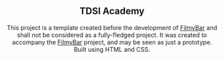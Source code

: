 <div align="center">
  
  <h2>TDSI Academy</h2>
  
  This project is a template created before the development of <a href="https://github.com/imshivlok/filmybar">FilmyBar</a> and shall not be considered as a fully-fledged project. It was created to accompany the <a href="https://github.com/imshivlok/filmybar">FilmyBar</a> project, and may be seen as just a prototype.<br>Built using HTML and CSS.
  
</div>
